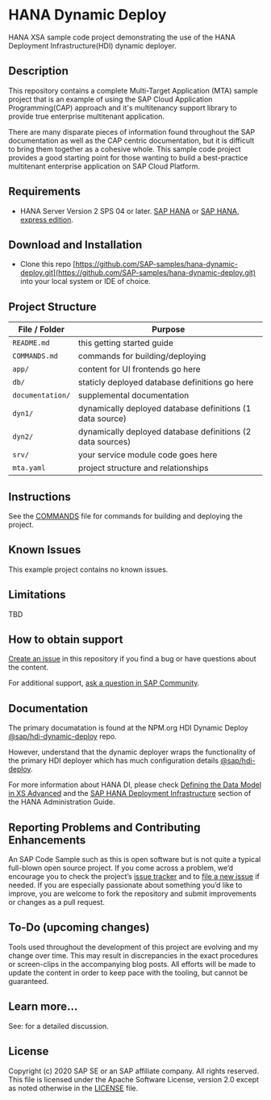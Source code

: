<!--
SPDX-FileCopyrightText: 2020 Andrew Lunde <andrew.lunde@sap.com>

SPDX-License-Identifier: Apache-2.0
-->

# HANA Dynamic Deploy

HANA XSA sample code project demonstrating the use of the HANA Deployment Infrastructure(HDI) dynamic deployer.  

## Description

This repository contains a complete Multi-Target Application (MTA) sample project that is an example of using the SAP Cloud Application Programming(CAP) approach and it's multitenancy support library to provide true enterprise multitenant application.

There are many disparate pieces of information found throughout the SAP documentation as well as the CAP centric documentation, but it is difficult to bring them together as a cohesive whole.  This sample code project provides a good starting point for those wanting to build a best-practice multitenant enterprise application on SAP Cloud Platform.

## Requirements

 - HANA Server Version 2 SPS 04 or later. [SAP HANA](https://www.sap.com/products/database-data-management/hana-database-management-system.html) or [SAP HANA, express edition](https://www.sap.com/cmp/td/sap-hana-express-edition.html).

 
 ## Download and Installation

 - Clone this repo [https://github.com/SAP-samples/hana-dynamic-deploy.git](https://github.com/SAP-samples/hana-dynamic-deploy.git) into your local system or IDE of choice.


## Project Structure

File / Folder | Purpose
---------|----------
`README.md` | this getting started guide
`COMMANDS.md` | commands for building/deploying 
`app/` | content for UI frontends go here
`db/` | staticly deployed database definitions go here
`documentation/` | supplemental documentation
`dyn1/` | dynamically deployed database definitions (1 data source)
`dyn2/` | dynamically deployed database definitions (2 data sources)
`srv/` | your service module code goes here
`mta.yaml` | project structure and relationships

## Instructions

See the [COMMANDS](COMMANDS.md) file for commands for building and deploying the project.


## Known Issues

This example project contains no known issues.

## Limitations

TBD

## How to obtain support

[Create an issue](https://github.com/SAP-samples/hana-dynamic-deploy/issues) in this repository if you find a bug or have questions about the content.
 
For additional support, [ask a question in SAP Community](https://answers.sap.com/questions/ask.html?additionalTagId=723714486627645412834578565527550).
 
## Documentation

The primary documatation is found at the NPM.org HDI Dynamic Deploy [@sap/hdi-dynamic-deploy](https://www.npmjs.com/package/@sap/hdi-dynamic-deploy) repo.

However, understand that the dynamic deployer wraps the functionality of the primary HDI deployer which has much configuration details [@sap/hdi-deploy](https://www.npmjs.com/package/@sap/hdi-deploy).

For more information about HANA DI, please check [Defining the Data Model in XS Advanced](https://help.sap.com/viewer/4505d0bdaf4948449b7f7379d24d0f0d/2.0.04/en-US/eaa4e37394ea4efba8148d595d025261.html) and the [SAP HANA Deployment Infrastructure](https://help.sap.com/viewer/3823b0f33420468ba5f1cf7f59bd6bd9/2.0.04/en-US/3ef0ee9da11440e4b01708455b8497a9.html) section of the HANA Administration Guide.

## Reporting Problems and Contributing Enhancements

An SAP Code Sample such as this is open software but is not quite a typical full-blown open source project. If you come across a problem, we’d encourage you to check the project’s [issue tracker](https://github.com/SAP-samples/cloud-cap-multitenancy/issues) and to [file a new issue](https://github.com/SAP-samples/cloud-cap-multitenancy/issues/new) if needed. If you are especially passionate about something you’d like to improve, you are welcome to fork the repository and submit improvements or changes as a pull request.


## To-Do (upcoming changes)

Tools used throughout the development of this project are evolving and my change over time. This may result in discrepancies in the exact procedures or screen-clips in the accompanying blog posts. All efforts will be made to update the content in order to keep pace with the tooling, but cannot be guaranteed.


## Learn more...

See:  for a detailed discussion.


## License
Copyright (c) 2020 SAP SE or an SAP affiliate company. All rights reserved. This file is licensed under the Apache Software License, version 2.0 except as noted otherwise in the [LICENSE](LICENSE) file.
